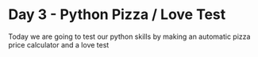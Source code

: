 
# Day 3 - Python Pizza / Love Test

Today we are going to test our python skills by making an automatic pizza price calculator and a love test



